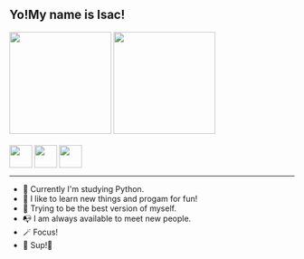 <h2>Yo!My name is Isac!</h2>
<div>
  <img height="180cm" src="https://github-readme-stats.vercel.app/api?username=rasquirrel&theme=city_lights&show_icons=true"/>
  <img height="180cm" src="https://github-readme-stats.vercel.app/api/top-langs/?username=rasquirrel&layout=compact&theme=city_lights"/>
</div>
<div style="display: inline_block"><br>
   <img align="center" height="40px" src="https://cdn.jsdelivr.net/gh/devicons/devicon/icons/javascript/javascript-original.svg" />
   <img align="center" height="40px" src="https://cdn.jsdelivr.net/gh/devicons/devicon/icons/html5/html5-original.svg" />
   <img align="center" height="40px" src="https://cdn.jsdelivr.net/gh/devicons/devicon/icons/css3/css3-original.svg" />
   <img align="right"  height="40px" src"https://
</div>
<hr>

          
- 📓 Currently I'm studying Python.
- 🙂 I like to learn new things and progam for fun!
- 🍂 Trying to be the best version of myself.
- 📭 I am always available to meet new people.
- 🪄 Focus!
- 🐧 Sup!👋





<!---
- 👋 Hi, I’m @Rasquirrel, I'm 15, I'm studying JavaScript, I like to learn new things and program for fun!
- 🍂 My current operating system is Pop OS!
- 📭 If you want talk with me, send a e-mail to jose-0A4@protonmail.com, I am always available to meet new people.
- 🐧 Sup!
 --->


<!---
PurplleHaze/PurplleHaze is a ✨ special ✨ repository because its `README.md` (this file) appears on your GitHub profile.
You can click the Preview link to take a look at your changes.
--->
